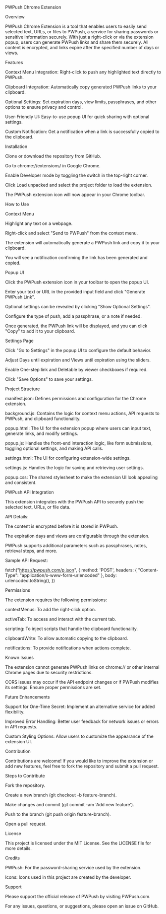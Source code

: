 PWPush Chrome Extension

Overview

PWPush Chrome Extension is a tool that enables users to easily send selected text, URLs, or files to PWPush, a service for sharing passwords or sensitive information securely. With just a right-click or via the extension popup, users can generate PWPush links and share them securely. All content is encrypted, and links expire after the specified number of days or views.

Features

Context Menu Integration: Right-click to push any highlighted text directly to PWPush.

Clipboard Integration: Automatically copy generated PWPush links to your clipboard.

Optional Settings: Set expiration days, view limits, passphrases, and other options to ensure privacy and control.

User-Friendly UI: Easy-to-use popup UI for quick sharing with optional settings.

Custom Notification: Get a notification when a link is successfully copied to the clipboard.

Installation

Clone or download the repository from GitHub.

Go to chrome://extensions/ in Google Chrome.

Enable Developer mode by toggling the switch in the top-right corner.

Click Load unpacked and select the project folder to load the extension.

The PWPush extension icon will now appear in your Chrome toolbar.

How to Use

Context Menu

Highlight any text on a webpage.

Right-click and select "Send to PWPush" from the context menu.

The extension will automatically generate a PWPush link and copy it to your clipboard.

You will see a notification confirming the link has been generated and copied.

Popup UI

Click the PWPush extension icon in your toolbar to open the popup UI.

Enter your text or URL in the provided input field and click "Generate PWPush Link".

Optional settings can be revealed by clicking "Show Optional Settings".

Configure the type of push, add a passphrase, or a note if needed.

Once generated, the PWPush link will be displayed, and you can click "Copy" to add it to your clipboard.

Settings Page

Click "Go to Settings" in the popup UI to configure the default behavior.

Adjust Days until expiration and Views until expiration using the sliders.

Enable One-step link and Deletable by viewer checkboxes if required.

Click "Save Options" to save your settings.

Project Structure

manifest.json: Defines permissions and configuration for the Chrome extension.

background.js: Contains the logic for context menu actions, API requests to PWPush, and clipboard functionality.

popup.html: The UI for the extension popup where users can input text, generate links, and modify settings.

popup.js: Handles the front-end interaction logic, like form submissions, toggling optional settings, and making API calls.

settings.html: The UI for configuring extension-wide settings.

settings.js: Handles the logic for saving and retrieving user settings.

popup.css: The shared stylesheet to make the extension UI look appealing and consistent.

PWPush API Integration

This extension integrates with the PWPush API to securely push the selected text, URLs, or file data.

API Details:

The content is encrypted before it is stored in PWPush.

The expiration days and views are configurable through the extension.

PWPush supports additional parameters such as passphrases, notes, retrieval steps, and more.

Sample API Request:

fetch("https://pwpush.com/p.json", {
    method: 'POST',
    headers: { "Content-Type": "application/x-www-form-urlencoded" },
    body: urlencoded.toString(),
})

Permissions

The extension requires the following permissions:

contextMenus: To add the right-click option.

activeTab: To access and interact with the current tab.

scripting: To inject scripts that handle the clipboard functionality.

clipboardWrite: To allow automatic copying to the clipboard.

notifications: To provide notifications when actions complete.

Known Issues

The extension cannot generate PWPush links on chrome:// or other internal Chrome pages due to security restrictions.

CORS issues may occur if the API endpoint changes or if PWPush modifies its settings. Ensure proper permissions are set.

Future Enhancements

Support for One-Time Secret: Implement an alternative service for added flexibility.

Improved Error Handling: Better user feedback for network issues or errors in API requests.

Custom Styling Options: Allow users to customize the appearance of the extension UI.

Contribution

Contributions are welcome! If you would like to improve the extension or add new features, feel free to fork the repository and submit a pull request.

Steps to Contribute

Fork the repository.

Create a new branch (git checkout -b feature-branch).

Make changes and commit (git commit -am 'Add new feature').

Push to the branch (git push origin feature-branch).

Open a pull request.

License

This project is licensed under the MIT License. See the LICENSE file for more details.

Credits

PWPush: For the password-sharing service used by the extension.

Icons: Icons used in this project are created by the developer.

Support

Please support the official release of PWPush by visiting PWPush.com.

For any issues, questions, or suggestions, please open an issue on GitHub.


